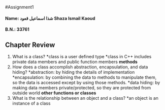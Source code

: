 #Assignment1
#### Name: شذا اسماعيل قعود Shaza Ismail Kaoud
#### B.N.: 33761
Chapter Review
--------------
1. What is a class?
*class is a user defined type
*class in C++ includes private data members and public function members **methods**
2. How does a class accomplish abstraction, encapsulation, and data hiding?
*abstraction: by hiding the details of implementation
*encapsulation: by combining the data to methods to manipulate them, so the data is accessed except by using those methods.
*data hiding: by making data members private/protected, so they are protected from outside world **other functions or classes**
3. What is the relationship between an object and a class?
*an object is an instance of a class
